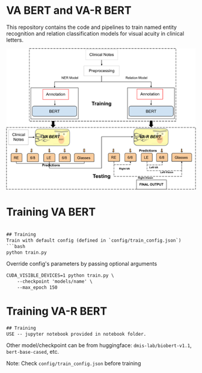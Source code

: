 # VA BERT and VA-R BERT

This repository contains the code and pipelines to train named entity recognition and relation classification models for visual acuity in clinical letters.

<p align="center">
  <img src="./assets/pipeline.png" width="800" />
</p>

# Training VA BERT
```

## Training
Train with default config (defined in `config/train_config.json`)
```bash
python train.py
```

Override config's parameters by passing optional arguments
```
CUDA_VISIBLE_DEVICES=1 python train.py \
	--checkpoint 'models/name' \
	--max_epoch 150 
```
# Training VA-R BERT
```
## Training
USE -- jupyter notebook provided in notebook folder.
```

Other model/checkpoint can be from huggingface: `dmis-lab/biobert-v1.1`, `bert-base-cased`, etc.

Note: Check `config/train_config.json` before training

